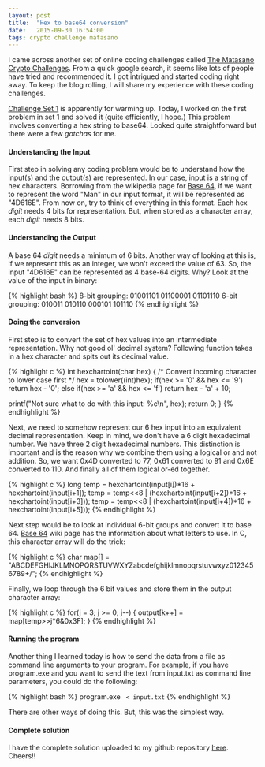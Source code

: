 ```yaml
---
layout: post
title:  "Hex to base64 conversion"
date:   2015-09-30 16:54:00
tags: crypto challenge matasano
---
```


I came across another set of online coding challenges called [The Matasano Crypto Challenges](http://cryptopals.com/). From a quick google search, it seems like lots of people have tried and recommended it. I got intrigued and started coding right away. To keep the blog rolling, I will share my experience with these coding challenges.

[Challenge Set 1](http://cryptopals.com/sets/1/) is apparently for warming up. Today, I worked on the first problem in set 1 and solved it (quite efficiently, I hope.) This problem involves converting a hex string to base64. Looked quite straightforward but there were a few *gotchas* for me.

#### Understanding the Input

First step in solving any coding problem would be to understand how the input(s) and the output(s) are represented. In our case, input is a string of hex characters. Borrowing from the wikipedia page for [Base 64](https://en.wikipedia.org/wiki/Base64), if we want to represent the word "Man" in our input format, it will be represented as "4D616E". From now on, try to think of everything in this format. Each hex *digit* needs 4 bits for representation. But, when stored as a character array, each *digit* needs 8 bits.

#### Understanding the Output
A base 64 *digit* needs a minimum of 6 bits. Another way of looking at this is, if we represent this as an integer, we won't exceed the value of 63. So, the input "4D616E" can be represented as 4 base-64 digits. Why? Look at the value of the input in binary:

{% highlight bash %}
8-bit grouping: 01001101 01100001 01101110
6-bit grouping: 010011 010110 000101 101110
{% endhighlight %}

#### Doing the conversion
First step is to convert the set of hex values into an intermediate representation. Why not good ol' decimal system? Following function takes in a hex character and spits out its decimal value.

{% highlight c %}
int hexchartoint(char hex)
{
  /* Convert incoming character to lower case first */
  hex = tolower((int)hex);
  if(hex >= '0' && hex <= '9')
    return hex - '0';
  else if(hex >= 'a' && hex <= 'f')
    return hex - 'a' + 10;

  printf("Not sure what to do with this input: %c\n", hex);
  return 0;
}
{% endhighlight %}

Next, we need to somehow represent our 6 hex input into an equivalent decimal representation. Keep in mind, we don't have a 6 digit hexadecimal number. We have three 2 digit hexadecimal numbers. This distinction is important and is the reason why we combine them using a logical or and not addition. So, we want 0x4D converted to 77, 0x61 converted to 91 and 0x6E converted to 110. And finally all of them logical or-ed together.

{% highlight c %}
long temp = hexchartoint(input[i])*16 + hexchartoint(input[i+1]);
temp = temp<<8 | (hexchartoint(input[i+2])*16 + hexchartoint(input[i+3]));
temp = temp<<8 | (hexchartoint(input[i+4])*16 + hexchartoint(input[i+5]));
{% endhighlight %}

Next step would be to look at individual 6-bit groups and convert it to base 64. [Base 64](https://en.wikipedia.org/wiki/Base64) wiki page has the information about what letters to use. In C, this character array will do the trick:

{% highlight c %}
char map[] = "ABCDEFGHIJKLMNOPQRSTUVWXYZabcdefghijklmnopqrstuvwxyz0123456789+/";
{% endhighlight %}

Finally, we loop through the 6 bit values and store them in the output character array:

{% highlight c %}
for(j = 3; j >= 0; j--)
{
  output[k++] = map[temp>>j*6&0x3F];
}
{% endhighlight %}

#### Running the program
Another thing I learned today is how to send the data from a file as command line arguments to your program. For example, if you have program.exe and you want to send the text from input.txt as command line parameters, you could do the following:

{% highlight bash %}
program.exe ` < input.txt`
{% endhighlight %}

There are other ways of doing this. But, this was the simplest way.


#### Complete solution
I have the complete solution uploaded to my github repository [here](https://github.com/MahadevanSrinivasan/cprograms). Cheers!!
